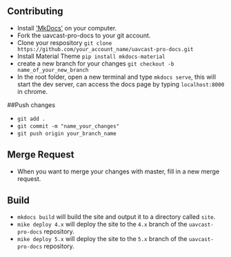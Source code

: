 ## Contributing

- Install ['MkDocs'](https://www.mkdocs.org/#installation) on your computer.
- Fork the uavcast-pro-docs to your git account.
- Clone your respository `git clone https://github.com/your_account_name/uavcast-pro-docs.git`
- Install Material Theme `pip install mkdocs-material`
- create a new branch for your changes `git checkout -b name_of_your_new_branch`
- In the root folder, open a new terminal and type `mkdocs serve`, this will start the dev server, can access the docs page by typing `localhost:8000` in chrome.

##Push changes

- `git add .`
- `git commit -m "name_your_changes"`
- `git push origin your_branch_name`

## Merge Request

- When you want to merge your changes with master, fill in a new merge request.

## Build
- `mkdocs build` will build the site and output it to a directory called `site`.
- `mike deploy 4.x` will deploy the site to the `4.x` branch of the `uavcast-pro-docs` repository.
- `mike deploy 5.x` will deploy the site to the `5.x` branch of the `uavcast-pro-docs` repository.